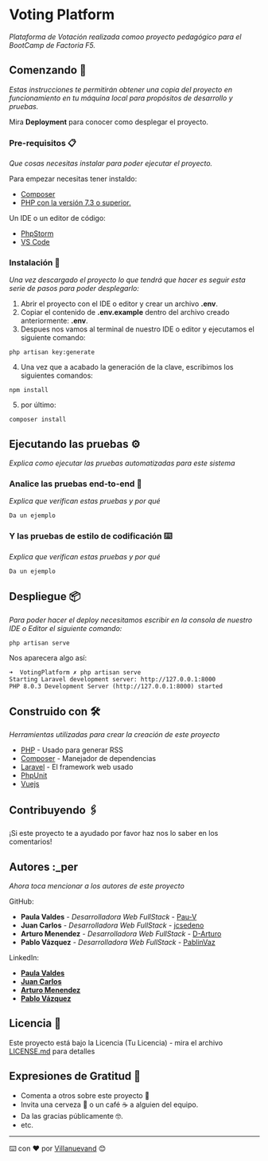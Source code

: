 # Voting Platform

_Plataforma de Votación realizada comoo proyecto pedagógico para el BootCamp de Factoria F5._

## Comenzando 🚀

_Estas instrucciones te permitirán obtener una copia del proyecto en funcionamiento en tu máquina local para propósitos de desarrollo y pruebas._

Mira **Deployment** para conocer como desplegar el proyecto.


### Pre-requisitos 📋

_Que cosas necesitas instalar para poder ejecutar el proyecto._

Para empezar necesitas tener instaldo:
* [Composer](https://getcomposer.org/download/)
* [PHP con la versión 7.3 o superior.](https://www.php.net/downloads)

Un IDE o un editor de código: 
* [PhpStorm](https://www.jetbrains.com/phpstorm/)
* [VS Code](https://code.visualstudio.com/Download)

### Instalación 🔧

_Una vez descargado el proyecto lo que tendrá que hacer es seguir esta serie de pasos para poder desplegarlo:_
1. Abrir el proyecto con el IDE o editor y crear un archivo **.env**.
2. Copiar el contenido de **.env.example** dentro del archivo creado anteriormente: **.env**.
3. Despues nos vamos al terminal de nuestro IDE o editor y ejecutamos el siguiente comando:

```
php artisan key:generate
```

4. Una vez que a acabado la generación de la clave, escribimos los siguientes comandos:

```
npm install
```

5. por último:

```
composer install
```

## Ejecutando las pruebas ⚙️

_Explica como ejecutar las pruebas automatizadas para este sistema_

### Analice las pruebas end-to-end 🔩

_Explica que verifican estas pruebas y por qué_

```
Da un ejemplo
```

### Y las pruebas de estilo de codificación ⌨️

_Explica que verifican estas pruebas y por qué_

```
Da un ejemplo
```

## Despliegue 📦

_Para poder hacer el deploy necesitamos escribir en la consola de nuestro IDE o Editor el siguiente comando:_

```
php artisan serve
```
Nos aparecera algo así:

```
➜  VotingPlatform ✗ php artisan serve       
Starting Laravel development server: http://127.0.0.1:8000
PHP 8.0.3 Development Server (http://127.0.0.1:8000) started
```
## Construido con 🛠️

_Herramientas utilizadas para crear la creación de este proyecto_
* [PHP]() - Usado para generar RSS
* [Composer]() - Manejador de dependencias
* [Laravel]() - El framework web usado
* [PhpUnit]()
* [Vuejs]()


## Contribuyendo 🖇️

¡Si este proyecto te a ayudado por favor haz nos lo saber en los comentarios!

## Autores :_per

_Ahora toca mencionar a los autores de este proyecto_

GitHub:
* **Paula Valdes** - *Desarrolladora Web FullStack* - [Pau-V](https://github.com/Pau-v)
* **Juan Carlos** - *Desarrolladora Web FullStack* - [jcsedeno](https://github.com/jcsedeno)
* **Arturo Menendez** - *Desarrolladora Web FullStack* - [D-Arturo](https://github.com/D-Arturo)
* **Pablo Vázquez** - *Desarrolladora Web FullStack* - [PablinVaz](https://github.com/PablinVaz)

LinkedIn:
* [**Paula Valdes**](https://github.com/Pau-v)
* [**Juan Carlos**](https://github.com/jcsedeno)
* [**Arturo Menendez**](https://github.com/D-Arturo)
* [**Pablo Vázquez**](https://github.com/PablinVaz)


## Licencia 📄

Este proyecto está bajo la Licencia (Tu Licencia) - mira el archivo [LICENSE.md](LICENSE.md) para detalles

## Expresiones de Gratitud 🎁

* Comenta a otros sobre este proyecto 📢
* Invita una cerveza 🍺 o un café ☕ a alguien del equipo. 
* Da las gracias públicamente 🤓.
* etc.



---
⌨️ con ❤️ por [Villanuevand](https://github.com/Villanuevand) 😊
